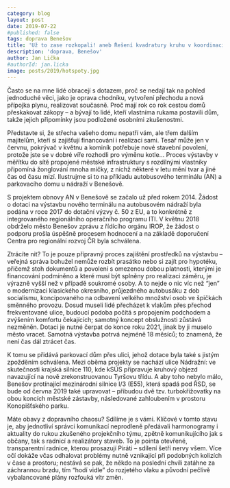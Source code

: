 ```yaml
---
category: blog
layout: post
date: 2019-07-22
#published: false
tags: doprava Benešov
title: 'Už to zase rozkopali! aneb Řešení kvadratury kruhu v koordinaci výstavby infrastruktury'
description: 'doprava, Benešov'
author: Jan Lička
#authorId: jan.licka
image: posts/2019/hotspoty.jpg
---
```

Často se na mne lidé obracejí s dotazem, proč se nedají tak na pohled jednoduché věci, jako je oprava chodníku, vytvoření přechodu a nová přípojka plynu, realizovat současně. Proč mají rok co rok cestou domů přeskakovat zákopy – a bývají to lidé, kteří vlastníma rukama postavili dům, takže jejich připomínky jsou podložené osobními zkušenostmi.

Představte si, že střecha vašeho domu nepatří vám, ale třem dalším majitelům, kteří si zajišťují financování i realizaci sami. Tesař může jen v červnu, pokrývač v květnu a kominík potřebuje nové stavební povolení, protože jste se v dobré víře rozhodli pro výměnu kotle... Proces výstavby v měřítku do sítě propojené městské infrastruktury s rozdílnými vlastníky připomíná žonglování mnoha míčky, z nichž některé v letu mění tvar a jiné čas od času mizí. Ilustrujme si to na příkladu autobusového terminálu (AN) a parkovacího domu u nádraží v Benešově.

S projektem obnovy AN v Benešově se začalo už před rokem 2014. Žádost o dotaci na výstavbu nového terminálu na autobusovém nádraží byla podána v roce 2017 do dotační výzvy č. 50 z EU, a to konkrétně z integrovaného regionálního operačního programu ITI. V květnu 2018 obdrželo město Benešov zprávu z řídícího orgánu IROP, že žádost o podporu prošla úspěšně procesem hodnocení a na základě doporučení Centra pro regionální rozvoj ČR byla schválena.

Ztrácíte nit? To je pouze přípravný proces zajištění prostředků na výstavbu – veřejná správa bohužel nemůže rozbít prasátko nebo si zajít pro hypotéku, přičemž stoh dokumentů a povolení s omezenou dobou platnosti, kterými je financování podmíněno a které musí být splněny pro realizaci záměru, je výrazně vyšší než v případě soukromé osoby. A to nejde o nic víc než “jen” o modernizaci klasického okresního, průjezdného autobusáku z dob socialismu, koncipovaného na odbavení velkého množství osob ve špičkách směnného provozu. Dosud museli lidé přecházet k vlakům přes přechod frekventované ulice, budoucí podoba počítá s propojením podchodem a zvýšením komfortu čekajících; samotný koncept obslužnosti zůstává nezměněn. Dotaci je nutné čerpat do konce roku 2021, jinak by ji muselo město vracet. Samotná výstavba potrvá nejméně 18 měsíců; to znamená, že není čas dál ztrácet čas.

K tomu se přidává parkovací dům přes ulici, jehož dotace byla také s jistým zpožděním schválena. Mezi oběma projekty se nachází ulice Nádražní: ve skutečnosti krajská silnice 110, kde kSÚS připravuje kruhový objezd navazující na nově zrekonstruovanou Tyršovu třídu. A aby toho nebylo málo, Benešov protínající mezinárodní silnice I/3 (E55), která spadá pod ŘSD, se bude od června 2019 také upravovat – přibudou dvě tzv. turbokřižovatky na obou koncích městské zástavby, následované zahloubením v prostoru Konopišťského parku.

Máte obavy z dopravního chaosu? Sdílíme je s vámi. Klíčové v tomto stavu je, aby jednotliví správci komunikací neprodleně předávali harmonogramy i aktuality do rukou zkušeného projekčního týmu, zpětně komunikujícího jak s občany, tak s radnicí a realizátory staveb. To je pointa otevřené, transparentní radnice, kterou prosazují Piráti – sdílení šetří nervy všem. Více očí dokáže včas odhalovat problémy nutně vznikající při podobných kolizích v čase a prostoru; nestává se pak, že někdo na poslední chvíli zatáhne za záchrannou brzdu, tím “hodí vidle” do rozjetého vlaku a původní pečlivě vybalancované plány rozfouká vítr změn.
